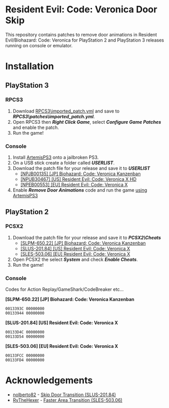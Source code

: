 # Resident Evil: Code: Veronica Door Skip

This repository contains patches to remove door animations in 
Resident Evil/Biohazard: Code: Veronica for PlayStation 2 and
PlayStation 3 releases running on console or emulator.

# Installation

## PlayStation 3

### RPCS3

 1. Download [RPCS3\imported_patch.yml](https://raw.githubusercontent.com/kapdap/re-cvx-doorskip/master/RPCS3/imported_patch.yml) and save to ***RPCS3\patches\imported_patch.yml***.
 2. Open RPCS3 then ***Right Click Game***, select ***Configure Game Patches*** and enable the patch.
 3. Run the game!

### Console

 1. Install [ArtemisPS3](http://artemis.psdev.tk/) onto a jailbroken PS3.
 2. On a USB stick create a folder called ***USERLIST***.
 3. Download the patch file for your release and save it to ***USERLIST***
    - [[NPJB00135] [JP] Biohazard: Code: Veronica Kanzenban](https://raw.githubusercontent.com/kapdap/re-cvx-doorskip/master/NetCheat/NPJB00135.ncl)
    - [[NPUB30467] [US] Resident Evil: Code: Veronica X HD](https://raw.githubusercontent.com/kapdap/re-cvx-doorskip/master/NetCheat/NPUB30467.ncl)
    - [[NPEB00553] [EU] Resident Evil: Code: Veronica X](https://raw.githubusercontent.com/kapdap/re-cvx-doorskip/master/NetCheat/NPEB00553.ncl)
 4. Enable ***Remove Door Animations*** code and run the game [using ArtemisPS3](http://artemis.psdev.tk/INSTALLATION.html#using-artemis)

## PlayStation 2

### PCSX2

 1. Download the patch file for your release and save it to ***PCSX2\Cheats***
    - [[SLPM-650.22] [JP] Biohazard: Code: Veronica Kanzenban](https://raw.githubusercontent.com/kapdap/re-cvx-doorskip/master/PCSX2/d0cf2395.pnach)
    - [[SLUS-201.84] [US] Resident Evil: Code: Veronica X](https://raw.githubusercontent.com/kapdap/re-cvx-doorskip/master/PCSX2/24036809.pnach)
    - [[SLES-503.06] [EU] Resident Evil: Code: Veronica X](https://raw.githubusercontent.com/kapdap/re-cvx-doorskip/master/PCSX2/6ea9dda9.pnach)
 2. Open PCSX2 the select ***System*** and check ***Enable Cheats***.
 3. Run the game!
 
### Console

Codes for Action Replay/GameShark/CodeBreaker etc...

**[SLPM-650.22] [JP] Biohazard: Code: Veronica Kanzenban**
```
0013393C 00000000
00133944 00000000
```

**[SLUS-201.84] [US] Resident Evil: Code: Veronica X**
```
00133D4C 00000000
00133D54 00000000
```

**[SLES-503.06] [EU] Resident Evil: Code: Veronica X**
```
00133FCC 00000000
00133FD4 00000000
```

# Acknowledgements

 - [nolberto82](https://gamehacking.org/vb/member/600-nolberto82) - [Skip Door Transition (SLUS-201.84)](https://gamehacking.org/vb/forum/video-game-hacking-and-development/hacker-threads/4554-nolberto82-codes/page264#post152904)
 - [RyTheHexer](https://gamehacking.org/vb/member/37426-rythehexer) - [Faster Area Transition (SLES-503.06)](https://gamehacking.org/vb/forum/video-game-hacking-and-development/hacker-threads/210219-rythehexer-s-ps2-mainly-pal-new-codes#post210387)
